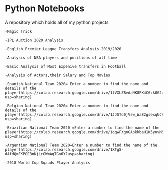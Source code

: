 # Python Notebooks

A repository which holds all of my python projects

	-Magic Trick
  
	-IPL Auction 2020 Analysis
  
	-English Premier League Transfers Analysis 2019/2020
  
	-Analysis of NBA players and positions of all time
  
	-Basic Analysis of Most Expenive transfers in Football
  
	-Analysis of Actors,their Salary and Top Movies
  
	-Spanish National Team 2020= Enter a number to find the name and details of the player(https://colab.research.google.com/drive/1tVXLZBvdaNK8PX4C6zk0G2uj3r6a1lSR?usp=sharing)
        
	-Belgian National Team 2020= Enter a number to find the name and details of the player(https://colab.research.google.com/drive/1JJSTd0jVsw_Wa82gsexqUCPT9ErfDT0W?usp=sharing)
  
	-Brazilian National Team 2020 =Enter a number to find the name of the player(https://colab.research.google.com/drive/1oqwFXgnGApkkbaH1K5yuvM52tzv0QZga?usp=sharing)
	
	-Argentinn National Team 2020=Enter a number to find the name of the player(https://colab.research.google.com/drive/1XTgS-dAfdQmFKPOEBnKjLrGWmAqTGn6Y?usp=sharing)
  
	-2018 World Cup Sqauds Player Analysis
